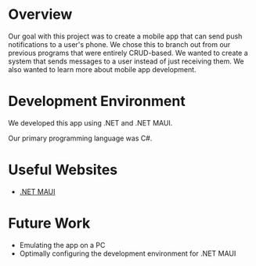 # Overview

Our goal with this project was to create a mobile app that can send push notifications to a user's phone. We chose this to branch out from our previous programs that were entirely CRUD-based. We wanted to create a system that sends messages to a user instead of just receiving them. We also wanted to learn more about mobile app development.

# Development Environment

We developed this app using .NET and .NET MAUI.

Our primary programming language was C#.

# Useful Websites
* [.NET MAUI](https://dotnet.microsoft.com/en-us/apps/maui)

# Future Work
* Emulating the app on a PC
* Optimally configuring the development environment for .NET MAUI